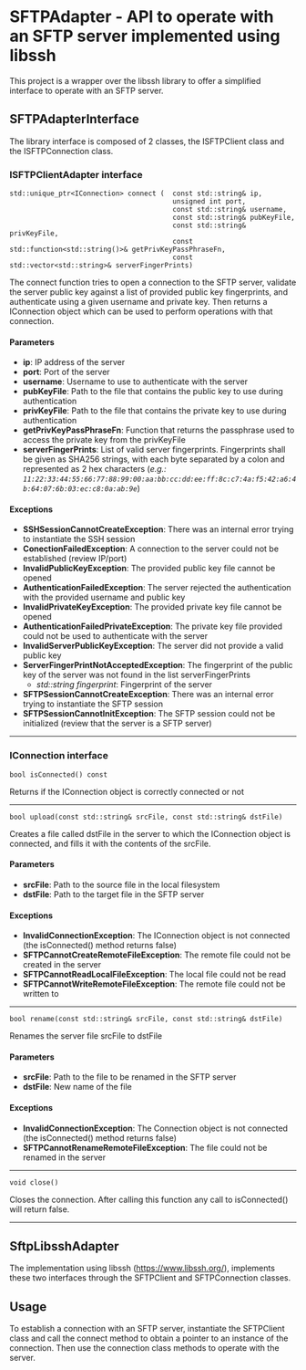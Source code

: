 # SFTPAdapter - API to operate with an SFTP server implemented using libssh

This project is a wrapper over the libssh library to offer a simplified interface to operate with an SFTP server.

## SFTPAdapterInterface
The library interface is composed of 2 classes, the ISFTPClient class and the ISFTPConnection class.
### ISFTPClientAdapter interface
    std::unique_ptr<IConnection> connect (  const std::string& ip,
											unsigned int port,
											const std::string& username,
											const std::string& pubKeyFile,
											const std::string& privKeyFile,
											const std::function<std::string()>& getPrivKeyPassPhraseFn,
											const std::vector<std::string>& serverFingerPrints)
The connect function tries to open a connection to the SFTP server, validate the server public key against a list of provided public key fingerprints, and authenticate using a given username and private key. Then returns a IConnection object which can be used to perform operations with that connection.
#### Parameters
* **ip**: IP address of the server
* **port**: Port of the server
* **username**: Username to use to authenticate with the server
* **pubKeyFile**: Path to the file that contains the public key to use during authentication
* **privKeyFile**: Path to the file that contains the private key to use during authentication
* **getPrivKeyPassPhraseFn**: Function that returns the passphrase used to access the private key from the privKeyFile
* **serverFingerPrints**: List of valid server fingerprints. Fingerprints shall be given as SHA256 strings, with each byte separated by a colon and represented as 2 hex characters (_e.g.: `11:22:33:44:55:66:77:88:99:00:aa:bb:cc:dd:ee:ff:8c:c7:4a:f5:42:a6:4b:64:07:6b:03:ec:c8:0a:ab:9e`_)
#### Exceptions
* **SSHSessionCannotCreateException**: There was an internal error trying to instantiate the SSH session
* **ConectionFailedException**: A connection to the server could not be established (review IP/port)
* **InvalidPublicKeyException**: The provided public key file cannot be opened
* **AuthenticationFailedException**: The server rejected the authentication with the provided username and public key
* **InvalidPrivateKeyException**: The provided private key file cannot be opened
* **AuthenticationFailedPrivateException**: The private key file provided could not be used to authenticate with the server
* **InvalidServerPublicKeyException**: The server did not provide a valid public key
* **ServerFingerPrintNotAcceptedException**: The fingerprint of the public key of the server was not found in the list serverFingerPrints
	* *std::string fingerprint*: Fingerprint of the server
* **SFTPSessionCannotCreateException**: There was an internal error trying to instantiate the SFTP session
* **SFTPSessionCannotInitException**: The SFTP session could not be initialized (review that the server is a SFTP server)

---

### IConnection interface
    bool isConnected() const
Returns if the IConnection object is correctly connected or not

---

	bool upload(const std::string& srcFile, const std::string& dstFile)
Creates a file called dstFile in the server to which the IConnection object is connected, and fills it with the contents of the srcFile.
#### Parameters
* **srcFile**: Path to the source file in the local filesystem
* **dstFile**: Path to the target file in the SFTP server
#### Exceptions
* **InvalidConnectionException**: The IConnection object is not connected (the isConnected() method returns false)
* **SFTPCannotCreateRemoteFileException**: The remote file could not be created in the server 
* **SFTPCannotReadLocalFileException**: The local file could not be read
* **SFTPCannotWriteRemoteFileException**: The remote file could not be written to
---

	bool rename(const std::string& srcFile, const std::string& dstFile)
Renames the server file srcFile to dstFile
#### Parameters
* **srcFile**: Path to the file to be renamed in the SFTP server
* **dstFile**: New name of the file 
#### Exceptions
* **InvalidConnectionException**: The Connection object is not connected (the isConnected() method returns false)
* **SFTPCannotRenameRemoteFileException**: The file could not be renamed in the server
---

    void close()
Closes the connection. After calling this function any call to isConnected() will return false.

---

## SftpLibsshAdapter
The implementation using libssh (https://www.libssh.org/), implements these two interfaces through the SFTPClient and SFTPConnection classes.

## Usage
To establish a connection with an SFTP server, instantiate the SFTPClient class and call the connect method to obtain a pointer to an instance of the connection.
Then use the connection class methods to operate with the server.
